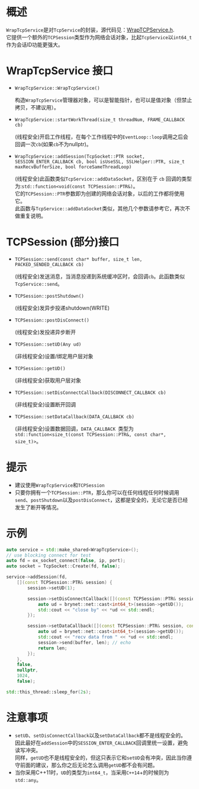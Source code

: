 # 概述
`WrapTcpService`是对`TcpService`的封装，源代码见：[WrapTCPService.h](https://github.com/IronsDu/brynet/blob/master/src/brynet/net/WrapTCPService.h).</br>
它提供一个额外的`TCPSession`类型作为网络会话对象，比起`TcpService`以`int64_t`作为会话ID功能更强大。

# WrapTcpService 接口

- `WrapTcpService::WrapTcpService()`

    构造`WrapTcpService`管理器对象，可以是智能指针，也可以是值对象（但禁止拷贝，不建议用）。

- `WrapTcpService::startWorkThread(size_t threadNum, FRAME_CALLBACK  cb)`

    (线程安全)开启工作线程，在每个工作线程中的`EventLoop::loop`调用之后会回调一次`cb`(如果`cb`不为nullptr)。

- `WrapTcpService::addSession(TcpSocket::PTR socket, SESSION_ENTER_CALLBACK cb, bool isUseSSL, SSLHelper::PTR, size_t maxRecvBufferSize, bool forceSameThreadLoop)`

    (线程安全)此函数类似`TcpService::addDataSocket`，区别在于 `cb` 回调的类型为:`std::function<void(const TCPSession::PTR&)`。</br>
    它的`TCPSession::PTR`参数即为创建的网络会话对象，以后的工作都将使用它。</br>
    此函数与`TcpService::addDataSocket`类似，其他几个参数请参考它，再次不做重复说明。

# TCPSession (部分)接口

- `TCPSession::send(const char* buffer, size_t len, PACKED_SENDED_CALLBACK cb)`

    (线程安全)发送消息，当消息投递到系统缓冲区时，会回调`cb`。此函数类似`TcpService::send`。

- `TCPSession::postShutdown()`

    (线程安全)发异步投递shutdown(WRITE)

- `TCPSession::postDisConnect()`

    (线程安全)发投递异步断开

- `TCPSession::setUD(Any ud)`

    (非线程安全)设置/绑定用户层对象

- `TCPSession::getUD()`

     (非线程安全)获取用户层对象

- `TCPSession::setDisConnectCallback(DISCONNECT_CALLBACK cb)`

    (非线程安全)设置断开回调

- `TCPSession::setDataCallback(DATA_CALLBACK cb)`

    (非线程安全)设置数据回调，`DATA_CALLBACK `类型为`std::function<size_t(const TCPSession::PTR&, const char*, size_t)>`。

# 提示
- 建议使用`WrapTcpService`和`TCPSession`
- 只要你拥有一个`TCPSession::PTR`，那么你可以在任何线程任何时候调用`send`、`postShutdown`以及`postDisConnect`，这都是安全的，无论它是否已经发生了断开等情况。

# 示例
```C++
auto service = std::make_shared<WrapTcpService>();
// use blocking connect for test
auto fd = ox_socket_connect(false, ip, port);
auto socket = TcpSocket::Create(fd, false);

service->addSession(fd,
    [](const TCPSession::PTR& session) {
        session->setUD(1);

        session->setDisConnectCallback([](const TCPSession::PTR& session) {
            auto ud = brynet::net::cast<int64_t>(session->getUD());
            std::cout << "close by" << *ud << std::endl;
        });

        session->setDataCallback([](const TCPSession::PTR& session, const char* buffer, size_t len) {
            auto ud = brynet::net::cast<int64_t>(session->getUD());
            std::cout << "recv data from " << *ud << std::endl;
            session->send(buffer, len); // echo
            return len;
        });
    },
    false,
    nullptr,
    1024,
    false);

std::this_thread::sleep_for(2s);
```

# 注意事项
- `setUD`、`setDisConnectCallback`以及`setDataCallback`都不是线程安全的。</br>
因此最好在`addSession`中的`SESSION_ENTER_CALLBACK`回调里统一设置，避免读写冲突。</br>
同样，`getUD`也不是线程安全的，但这只表示它和`setUD`会有冲突，因此当你遵守前面的建议，那么你之后无论怎么调用`getUD`都不会有问题。
- 当你采用C++11时，`UD`的类型为`int64_t`，当采用`C++14`+的时候则为`std::any`。

